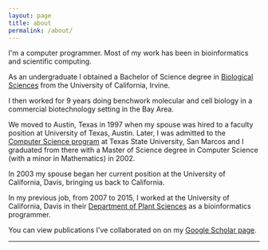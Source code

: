 ```yaml
---
layout: page
title: about
permalink: /about/
---
```


I'm a computer programmer.  Most of my work has been in bioinformatics and scientific computing.

As an undergraduate I obtained a Bachelor of Science degree in [Biological Sciences][uci-bio-sci] 
from the University of California, Irvine.

I then worked for 9 years doing benchwork molecular and cell biology in a commercial biotechnology setting in the Bay Area.

We moved to Austin, Texas in 1997 when my spouse was hired to a faculty position at University of Texas, Austin.
Later, I was admitted to the [Computer Science program][txstate-cs-dept] at Texas State University, San Marcos and I graduated 
from there with a Master of Science degree in Computer Science (with a minor in Mathematics) in 2002.

In 2003 my spouse began her current position  at the University of California, Davis, bringing us back to California.

In my previous job, from 2007 to 2015, I worked at the University of California, Davis in their [Department of Plant Sciences][ucd-ps] as 
a bioinformatics programmer.

You can view publications I've collaborated on on my [Google Scholar page][google-scholar-page].

---

[google-scholar-page]: https://scholar.google.com/citations?user=979x7-oAAAAJ&hl=en
[uci-bio-sci]:  https://www.bio.uci.edu/
[txstate-cs-dept]: https://cs.txstate.edu/
[somatix]: https://www.bloomberg.com/research/stocks/private/snapshot.asp?privcapId=34537
[ucd-ps]: http://www.plantsciences.ucdavis.edu/plantsciences/index.htm

